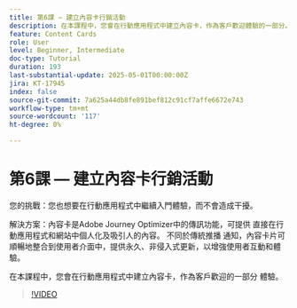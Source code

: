 ```yaml
---
title: 第6課 — 建立內容卡行銷活動
description: 在本課程中，您會在行動應用程式中建立內容卡，作為客戶歡迎體驗的一部分。
feature: Content Cards
role: User
level: Beginner, Intermediate
doc-type: Tutorial
duration: 193
last-substantial-update: 2025-05-01T00:00:00Z
jira: KT-17945
index: false
source-git-commit: 7a625a44db8fe891bef812c91cf7affe6672e743
workflow-type: tm+mt
source-wordcount: '117'
ht-degree: 0%

---
```



# 第6課 — 建立內容卡行銷活動

您的挑戰：您也想要在行動應用程式中繼續入門體驗，而不會造成干擾。

解決方案：內容卡是Adobe Journey Optimizer中的傳訊功能，可提供
直接在行動應用程式和網站中個人化及吸引人的內容。 不同於傳統推播
通知，內容卡片可順暢地整合到使用者介面中，提供永久、非侵入式更新，以增強使用者互動和體驗。

在本課程中，您會在行動應用程式中建立內容卡，作為客戶歡迎的一部分
體驗。

>[!VIDEO](https://video.tv.adobe.com/v/3457973/?learn=on&enablevpops)
